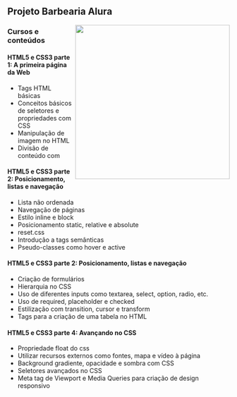 ## Projeto Barbearia Alura
<img src="" width="350px" align="right" alt="">

### Cursos e conteúdos
#### HTML5 e CSS3 parte 1: A primeira página da Web
* Tags HTML básicas
* Conceitos básicos de seletores e propriedades com CSS
* Manipulação de imagem no HTML
* Divisão de conteúdo com <div>
  
#### HTML5 e CSS3 parte 2: Posicionamento, listas e navegação
* Lista não ordenada
* Navegação de páginas
* Estilo inline e block
* Posicionamento static, relative e absolute
* reset.css
* Introdução a tags semânticas
* Pseudo-classes como hover e active
  
#### HTML5 e CSS3 parte 2: Posicionamento, listas e navegação
* Criação de formulários
* Hierarquia no CSS
* Uso de diferentes inputs como textarea, select, option, radio, etc.
* Uso de required, placeholder e checked
* Estilização com transition, cursor e transform
* Tags para a criação de uma tabela no HTML
  
#### HTML5 e CSS3 parte 4: Avançando no CSS
* Propriedade float do css
* Utilizar recursos externos como fontes, mapa e vídeo à página
* Background gradiente, opacidade e sombra com CSS
* Seletores avançados no CSS
* Meta tag de Viewport e Media Queries para criação de design responsivo
